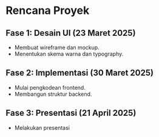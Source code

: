 # Rencana Proyek
## Fase 1: Desain UI (23 Maret 2025)
- Membuat wireframe dan mockup.
- Menentukan skema warna dan typography.

## Fase 2: Implementasi (30 Maret 2025)
- Mulai pengkodean frontend.
- Membangun struktur backend.

## Fase 3: Presentasi (21 April 2025)
- Melakukan presentasi